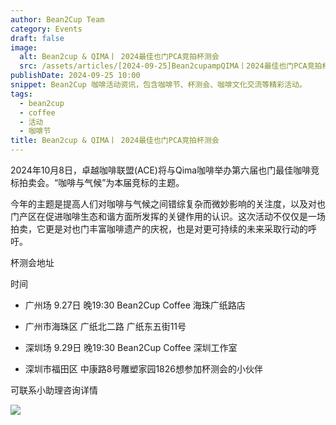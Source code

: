 ```yaml
---
author: Bean2Cup Team
category: Events
draft: false
image:
  alt: Bean2cup & QIMA丨 2024最佳也门PCA竞拍杯测会
  src: /assets/articles/[2024-09-25]Bean2cupampQIMA丨2024最佳也门PCA竞拍杯测会_03.jpg
publishDate: 2024-09-25 10:00
snippet: Bean2Cup 咖啡活动资讯，包含咖啡节、杯测会、咖啡文化交流等精彩活动。
tags:
  - bean2cup
  - coffee
  - 活动
  - 咖啡节
title: Bean2cup & QIMA丨 2024最佳也门PCA竞拍杯测会
---
```


2024年10月8日，卓越咖啡联盟(ACE)将与Qima咖啡举办第六届也门最佳咖啡竞标拍卖会。“咖啡与气候”为本届竞标的主题。

今年的主题是提高人们对咖啡与气候之间错综复杂而微妙影响的关注度，以及对也门产区在促进咖啡生态和谐方面所发挥的关键作用的认识。这次活动不仅仅是一场拍卖，它更是对也门丰富咖啡遗产的庆祝，也是对更可持续的未来采取行动的呼吁。

杯测会地址

时间

- 广州场 9.27日 晚19:30 Bean2Cup Coffee 海珠广纸路店
- 广州市海珠区 广纸北二路 广纸东五街11号

- 深圳场 9.29日 晚19:30 Bean2Cup Coffee 深圳工作室
- 深圳市福田区 中康路8号雕塑家园1826想参加杯测会的小伙伴

可联系小助理咨询详情

![](/assets/articles/[2024-09-25]Bean2cupampQIMA丨2024最佳也门PCA竞拍杯测会_03.jpg)
